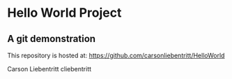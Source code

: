 
# Hello World Project
## A git demonstration

This repository is hosted at:
https://github.com/carsonliebentritt/HelloWorld
 
Carson Liebentritt
cliebentritt